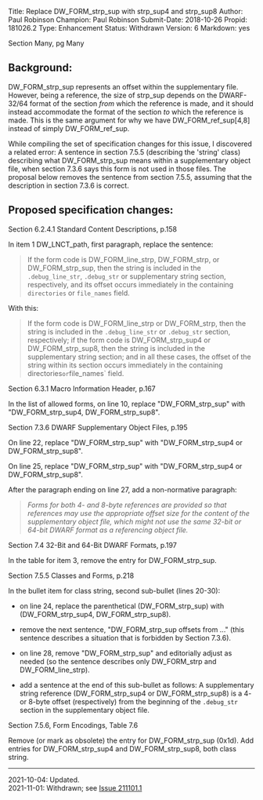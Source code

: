 Title:       Replace DW_FORM_strp_sup with strp_sup4 and strp_sup8
Author:      Paul Robinson
Champion:    Paul Robinson
Submit-Date: 2018-10-26
Propid:      181026.2
Type:        Enhancement
Status:      Withdrawn
Version:     6
Markdown:    yes

Section Many, pg Many

Background:
-----------

DW_FORM_strp_sup represents an offset within the supplementary file.
However, being a reference, the size of strp_sup depends on the 
DWARF-32/64 format of the section _from_ which the reference is made,
and it should instead accommodate the format of the section _to_ which
the reference is made. This is the same argument for why we have 
DW_FORM_ref_sup[4,8] instead of simply DW_FORM_ref_sup.

While compiling the set of specification changes for this issue, I
discovered a related error: A sentence in section 7.5.5 (describing the
'string' class) describing what DW_FORM_strp_sup means within a 
supplementary object file, when section 7.3.6 says this form is not used 
in those files.  The proposal below removes the sentence from section
7.5.5, assuming that the description in section 7.3.6 is correct.


Proposed specification changes:
-------------------------------

Section 6.2.4.1 Standard Content Descriptions, p.158

In item 1 DW_LNCT_path, first paragraph, replace the sentence:

>   If the form code is DW_FORM_line_strp, DW_FORM_strp, or DW_FORM_strp_sup,
>   then the string is included in the `.debug_line_str`, `.debug_str` or
>   supplementary string section, respectively, and its offset occurs
>   immediately in the containing `directories` or `file_names` field.

With this:

>   If the form code is DW_FORM_line_strp or DW_FORM_strp,
>   then the string is included in the `.debug_line_str` or `.debug_str`
>   section, respectively; if the form code is DW_FORM_strp_sup4 or
>   DW_FORM_strp_sup8, then the string is included in the supplementary
>   string section; and in all these cases, the offset of the string
>   within its section occurs immediately in the containing directories`
>   or `file_names` field.


Section 6.3.1 Macro Information Header, p.167

In the list of allowed forms, on line 10, replace "DW_FORM_strp_sup"
with "DW_FORM_strp_sup4, DW_FORM_strp_sup8".


Section 7.3.6 DWARF Supplementary Object Files, p.195

On line 22, replace "DW_FORM_strp_sup" with "DW_FORM_strp_sup4 or
DW_FORM_strp_sup8".

On line 25, replace "DW_FORM_strp_sup" with "DW_FORM_strp_sup4
or DW_FORM_strp_sup8".

After the paragraph ending on line 27, add a non-normative paragraph:

>   *Forms for both 4- and 8-byte references are provided so that references
>   may use the appropriate offset size for the content of the supplementary
>   object file, which might not use the same 32-bit or 64-bit DWARF format
>   as a referencing object file.*


Section 7.4 32-Bit and 64-Bit DWARF Formats, p.197

In the table for item 3, remove the entry for DW_FORM_strp_sup.


Section 7.5.5 Classes and Forms, p.218

In the bullet item for class string, second sub-bullet (lines 20-30):

- on line 24, replace the parenthetical (DW_FORM_strp_sup) with
  (DW_FORM_strp_sup4, DW_FORM_strp_sup8).

- remove the next sentence, "DW_FORM_strp_sup offsets from ..."
  (this sentence describes a situation that is forbidden by Section 7.3.6).

- on line 28, remove "DW_FORM_strp_sup" and editorially adjust as needed
  (so the sentence describes only DW_FORM_strp and DW_FORM_line_strp).

- add a sentence at the end of this sub-bullet as follows:
    A supplementary string reference (DW_FORM_strp_sup4 or DW_FORM_strp_sup8)
    is a 4- or 8-byte offset (respectively) from the beginning of the
    `.debug_str` section in the supplementary object file.


Section 7.5.6, Form Encodings, Table 7.6

Remove (or mark as obsolete) the entry for DW_FORM_strp_sup (0x1d).
Add entries for DW_FORM_strp_sup4 and DW_FORM_strp_sup8, both class string.

---

2021-10-04:  Updated.  
2021-11-01:  Withdrawn; see [Issue 211101.1](211101.1.html) 
